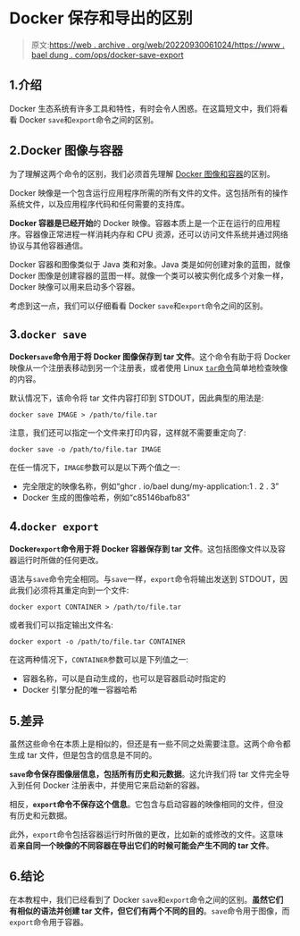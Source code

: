 # Docker 保存和导出的区别

> 原文:[https://web . archive . org/web/20220930061024/https://www . bael dung . com/ops/docker-save-export](https://web.archive.org/web/20220930061024/https://www.baeldung.com/ops/docker-save-export)

## 1.介绍

Docker 生态系统有许多工具和特性，有时会令人困惑。在这篇短文中，我们将看看 Docker `save`和`export`命令之间的区别。

## 2.Docker 图像与容器

为了理解这两个命令的区别，我们必须首先理解 [Docker 图像和容器](/web/20220530121225/https://www.baeldung.com/ops/docker-images-vs-containers)的区别。

Docker 映像是一个包含运行应用程序所需的所有文件的文件。这包括所有的操作系统文件，以及应用程序代码和任何需要的支持库。

**Docker 容器是已经开始**的 Docker 映像。容器本质上是一个正在运行的应用程序。容器像正常进程一样消耗内存和 CPU 资源，还可以访问文件系统并通过网络协议与其他容器通信。

Docker 容器和图像类似于 Java 类和对象。Java 类是如何创建对象的蓝图，就像 Docker 图像是创建容器的蓝图一样。就像一个类可以被实例化成多个对象一样，Docker 映像可以用来启动多个容器。

考虑到这一点，我们可以仔细看看 Docker `save`和`export`命令之间的区别。

## 3.`docker save`

**Docker`save`命令用于将 Docker 图像保存到 tar 文件**。这个命令有助于将 Docker 映像从一个注册表移动到另一个注册表，或者使用 Linux [`tar`命令](/web/20220530121225/https://www.baeldung.com/linux/tar-command)简单地检查映像的内容。

默认情况下，该命令将 tar 文件内容打印到 STDOUT，因此典型的用法是:

```
docker save IMAGE > /path/to/file.tar
```

注意，我们还可以指定一个文件来打印内容，这样就不需要重定向了:

```
docker save -o /path/to/file.tar IMAGE 
```

在任一情况下，`IMAGE`参数可以是以下两个值之一:

*   完全限定的映像名称，例如“ghcr . io/bael dung/my-application:1 . 2 . 3”
*   Docker 生成的图像哈希，例如“c85146bafb83”

## 4.`docker export`

**Docker`export`命令用于将 Docker 容器保存到 tar 文件**。这包括图像文件以及容器运行时所做的任何更改。

语法与`save`命令完全相同。与`save`一样，`export`命令将输出发送到 STDOUT，因此我们必须将其重定向到一个文件:

```
docker export CONTAINER > /path/to/file.tar
```

或者我们可以指定输出文件名:

```
docker export -o /path/to/file.tar CONTAINER
```

在这两种情况下，`CONTAINER`参数可以是下列值之一:

*   容器名称，可以是自动生成的，也可以是容器启动时指定的
*   Docker 引擎分配的唯一容器哈希

## 5.差异

虽然这些命令在本质上是相似的，但还是有一些不同之处需要注意。这两个命令都生成 tar 文件，但是包含的信息是不同的。

**`save`命令保存图像层信息，包括所有历史和元数据**。这允许我们将 tar 文件完全导入到任何 Docker 注册表中，并使用它来启动新的容器。

相反，**`export`命令不保存这个信息**。它包含与启动容器的映像相同的文件，但没有历史和元数据。

此外，`export`命令包括容器运行时所做的更改，比如新的或修改的文件。这意味着**来自同一个映像的不同容器在导出它们的时候可能会产生不同的 tar 文件**。

## 6.结论

在本教程中，我们已经看到了 Docker `save`和`export`命令之间的区别。**虽然它们有相似的语法并创建 tar 文件，但它们有两个不同的目的**。`save`命令用于图像，而`export`命令用于容器。